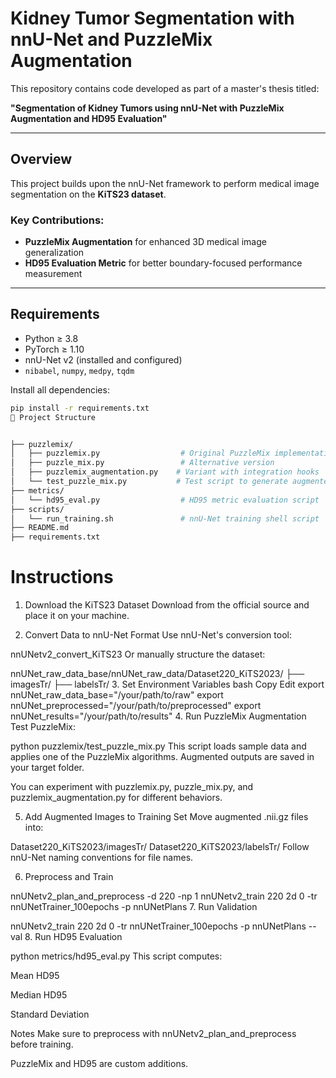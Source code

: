 # Kidney Tumor Segmentation with nnU-Net and PuzzleMix Augmentation

This repository contains code developed as part of a master's thesis titled:

**"Segmentation of Kidney Tumors using nnU-Net with PuzzleMix Augmentation and HD95 Evaluation"**

---

## Overview

This project builds upon the nnU-Net framework to perform medical image segmentation on the **KiTS23 dataset**.

### Key Contributions:
-  **PuzzleMix Augmentation** for enhanced 3D medical image generalization
-  **HD95 Evaluation Metric** for better boundary-focused performance measurement

---

##  Requirements

- Python ≥ 3.8  
- PyTorch ≥ 1.10  
- nnU-Net v2 (installed and configured)  
- `nibabel`, `numpy`, `medpy`, `tqdm`  

Install all dependencies:
```bash
pip install -r requirements.txt
📁 Project Structure


├── puzzlemix/
│   ├── puzzlemix.py                  # Original PuzzleMix implementation
│   ├── puzzle_mix.py                 # Alternative version
│   ├── puzzlemix_augmentation.py    # Variant with integration hooks
│   └── test_puzzle_mix.py           # Test script to generate augmented data
├── metrics/
│   └── hd95_eval.py                  # HD95 metric evaluation script
├── scripts/
│   └── run_training.sh               # nnU-Net training shell script
├── README.md
├── requirements.txt
```
# Instructions
1. Download the KiTS23 Dataset
Download from the official source and place it on your machine.

2. Convert Data to nnU-Net Format
Use nnU-Net's conversion tool:


nnUNetv2_convert_KiTS23
Or manually structure the dataset:


nnUNet_raw_data_base/nnUNet_raw_data/Dataset220_KiTS2023/
├── imagesTr/
├── labelsTr/
3. Set Environment Variables
bash
Copy
Edit
export nnUNet_raw_data_base="/your/path/to/raw"
export nnUNet_preprocessed="/your/path/to/preprocessed"
export nnUNet_results="/your/path/to/results"
4. Run PuzzleMix Augmentation
 Test PuzzleMix:

python puzzlemix/test_puzzle_mix.py
This script loads sample data and applies one of the PuzzleMix algorithms. Augmented outputs are saved in your target folder.

You can experiment with puzzlemix.py, puzzle_mix.py, and puzzlemix_augmentation.py for different behaviors.

5. Add Augmented Images to Training Set
Move augmented .nii.gz files into:


Dataset220_KiTS2023/imagesTr/
Dataset220_KiTS2023/labelsTr/
Follow nnU-Net naming conventions for file names.

6. Preprocess and Train

nnUNetv2_plan_and_preprocess -d 220 -np 1
nnUNetv2_train 220 2d 0 -tr nnUNetTrainer_100epochs -p nnUNetPlans
7. Run Validation 

nnUNetv2_train 220 2d 0 -tr nnUNetTrainer_100epochs -p nnUNetPlans --val
8. Run HD95 Evaluation

python metrics/hd95_eval.py
This script computes:

Mean HD95

Median HD95

Standard Deviation

Notes
Make sure to preprocess with nnUNetv2_plan_and_preprocess before training.

PuzzleMix and HD95 are custom additions.



